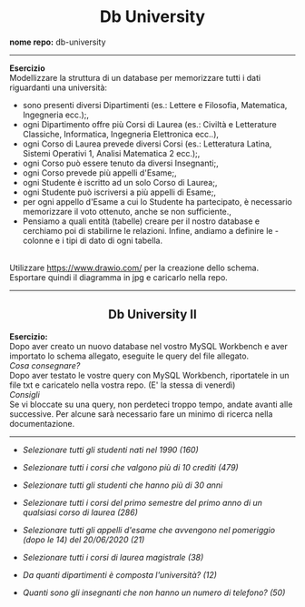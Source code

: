 <h1 align="center">Db University</h1>
<b>nome repo:</b> db-university

<hr>

<b>Esercizio</b><br>
Modellizzare la struttura di un database per memorizzare tutti i dati riguardanti una università:<br>

- sono presenti diversi Dipartimenti (es.: Lettere e Filosofia, Matematica, Ingegneria ecc.);,<br>
- ogni Dipartimento offre più Corsi di Laurea (es.: Civiltà e Letterature Classiche, Informatica, Ingegneria Elettronica ecc..),<br>
- ogni Corso di Laurea prevede diversi Corsi (es.: Letteratura Latina, Sistemi Operativi 1, Analisi Matematica 2 ecc.);,<br>
- ogni Corso può essere tenuto da diversi Insegnanti;,<br>
- ogni Corso prevede più appelli d'Esame;,<br>
- ogni Studente è iscritto ad un solo Corso di Laurea;,<br>
- ogni Studente può iscriversi a più appelli di Esame;,<br>
- per ogni appello d'Esame a cui lo Studente ha partecipato, è necessario memorizzare il voto ottenuto, anche se non sufficiente.,<br>
- Pensiamo a quali entità (tabelle) creare per il nostro database e cerchiamo poi di stabilirne le relazioni. Infine, andiamo a definire le - colonne e i tipi di dato di ogni tabella.<br><br>

Utilizzare https://www.drawio.com/ per la creazione dello schema.<br>
Esportare quindi il diagramma in jpg e caricarlo nella repo.

<hr>

<h2 align="center">Db University II</h2>

<b>Esercizio:</b><br>
Dopo aver creato un nuovo database nel vostro MySQL Workbench e aver importato lo schema allegato, eseguite le query del file allegato.<br>
<i>Cosa consegnare?</i><br>
Dopo aver testato le vostre query con MySQL Workbench, riportatele in un file txt e caricatelo nella vostra repo. (E' la stessa di venerdì)<br>
<i>Consigli</i><br>
Se vi bloccate su una query, non perdeteci troppo tempo, andate avanti alle successive. Per alcune sarà necessario fare un minimo di ricerca nella documentazione.<br>

<hr>

- <i>Selezionare tutti gli studenti nati nel 1990 (160)</i><br>

- <i>Selezionare tutti i corsi che valgono più di 10 crediti (479)</i><br>

- <i>Selezionare tutti gli studenti che hanno più di 30 anni</i><br>

- <i>Selezionare tutti i corsi del primo semestre del primo anno di un qualsiasi corso di
laurea (286)</i><br>

- <i>Selezionare tutti gli appelli d'esame che avvengono nel pomeriggio (dopo le 14) del
20/06/2020 (21)</i><br>

- <i>Selezionare tutti i corsi di laurea magistrale (38)</i><br>

- <i>Da quanti dipartimenti è composta l'università? (12)</i><br>

- <i>Quanti sono gli insegnanti che non hanno un numero di telefono? (50)</i><br>